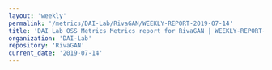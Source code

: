 ```yaml
---
layout: 'weekly'
permalink: '/metrics/DAI-Lab/RivaGAN/WEEKLY-REPORT-2019-07-14'
title: 'DAI Lab OSS Metrics Metrics report for RivaGAN | WEEKLY-REPORT-2019-07-14'
organization: 'DAI-Lab'
repository: 'RivaGAN'
current_date: '2019-07-14'
---
```

